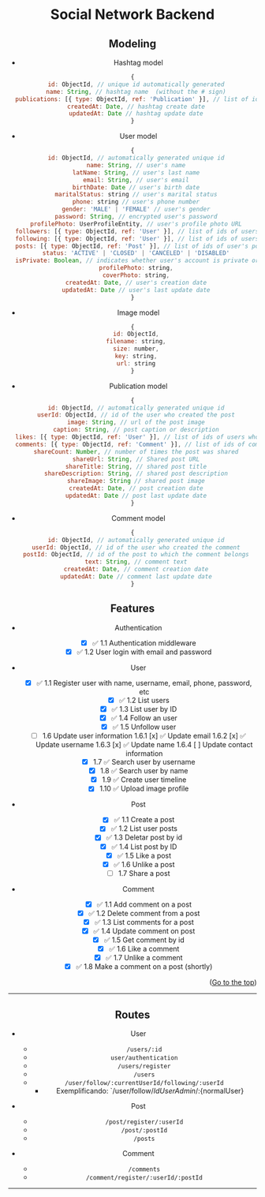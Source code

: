 <div id="top" align="center">

# Social Network Backend

## Modeling

- Hashtag model

```javascript
{
  id: ObjectId, // unique id automatically generated
  name: String, // hashtag name  (without the # sign)
  publications: [{ type: ObjectId, ref: 'Publication' }], // list of ids of publications that use the hashtag
  createdAt: Date, // hashtag create date
  updatedAt: Date // hashtag update date
}
```

- User model

```javascript
{
  id: ObjectId, // automatically generated unique id
  name: String, // user's name
  latName: String, // user's last name
  email: String, // user's email
  birthDate: Date // user's birth date
  maritalStatus: string // user's marital status
  phone: string // user's phone number
  gender: 'MALE' | 'FEMALE' // user's gender
  password: String, // encrypted user's password
  profilePhoto: UserProfileEntity, // user's profile photo URL
  followers: [{ type: ObjectId, ref: 'User' }], // list of ids of users who follow this user
  following: [{ type: ObjectId, ref: 'User' }], // list of ids of users whom this user follows
  posts: [{ type: ObjectId, ref: 'Post' }], // list of ids of user's posts
  status: 'ACTIVE' | 'CLOSED' | 'CANCELED' | 'DISABLED'
  isPrivate: Boolean, // indicates whether user's account is private or not
  profilePhoto: string,
  coverPhoto: string,
  createdAt: Date, // user's creation date
  updatedAt: Date // user's last update date
}
```

- Image model

```javascript
{
  id: ObjectId,
  filename: string,
  size: number,
  key: string,
  url: string
}
```

- Publication model

```javascript
{
  id: ObjectId, // automatically generated unique id
  userId: ObjectId, // id of the user who created the post
  image: String, // url of the post image
  caption: String, // post caption or description
  likes: [{ type: ObjectId, ref: 'User' }], // list of ids of users who liked the post
  comments: [{ type: ObjectId, ref: 'Comment' }], // list of ids of comments on the post
  shareCount: Number, // number of times the post was shared
  shareUrl: String, // Shared post URL
  shareTitle: String, // shared post title
  shareDescription: String, // shared post description
  shareImage: String // shared post image
  createdAt: Date, // post creation date
  updatedAt: Date // post last update date
}
```

- Comment model

```javascript
{
  id: ObjectId, // automatically generated unique id
  userId: ObjectId, // id of the user who created the comment
  postId: ObjectId, // id of the post to which the comment belongs
  text: String, // comment text
  createdAt: Date, // comment creation date
  updatedAt: Date // comment last update date
}
```

## Features

- Authentication

  - [x] ✅ 1.1 Authentication middleware
  - [x] ✅ 1.2 User login with email and password

- User

  - [x] ✅ 1.1 Register user with name, username, email, phone, password, etc
  - [x] ✅ 1.2 List users
  - [x] ✅ 1.3 List user by ID
  - [x] ✅ 1.4 Follow an user
  - [x] ✅ 1.5 Unfollow user
  - [ ] 1.6 Update user information
        1.6.1 [x] ✅ Update email
        1.6.2 [x] ✅ Update username
        1.6.3 [x] ✅ Update name
        1.6.4 [ ] Update contact information
  - [x] 1.7 ✅ Search user by username
  - [x] 1.8 ✅ Search user by name
  - [x] 1.9 ✅ Create user timeline
  - [x] 1.10 ✅ Upload image profile

- Post

  - [x] ✅ 1.1 Create a post
  - [x] ✅ 1.2 List user posts
  - [x] ✅ 1.3 Deletar post by id
  - [x] ✅ 1.4 List post by ID
  - [x] ✅ 1.5 Like a post
  - [x] ✅ 1.6 Unlike a post
  - [ ] 1.7 Share a post

- Comment
  - [x] ✅ 1.1 Add comment on a post
  - [x] ✅ 1.2 Delete comment from a post
  - [x] ✅ 1.3 List comments for a post
  - [x] ✅ 1.4 Update comment on post
  - [x] ✅ 1.5 Get comment by id
  - [x] ✅ 1.6 Like a comment
  - [x] ✅ 1.7 Unlike a comment
  - [x] ✅ 1.8 Make a comment on a post (shortly)

<p align="right">(<a href="#top">Go to the top</a>)</p>

---

## Routes

- User

  - `/users/:id`
  - `user/authentication`
  - `/users/register`
  - `/users`
  - `/user/follow/:currentUserId/following/:userId`
    - Exemplificando: `/user/follow/${IdUserAdmin}/:${normalUser}

- Post

  - `/post/register/:userId`
  - `/post/:postId`
  - `/posts`

- Comment
  - `/comments`
  - `/comment/register/:userId/:postId`

---

```

```
